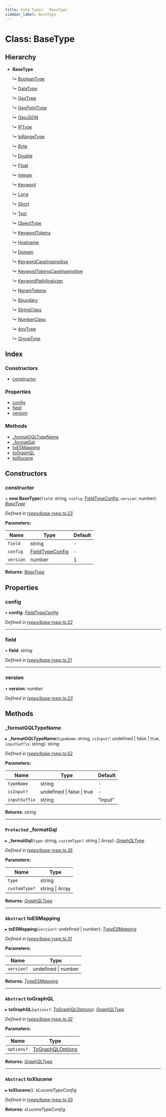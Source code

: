 ```yaml
---
title: Data Types: `BaseType`
sidebar_label: BaseType
---
```


# Class: BaseType

## Hierarchy

* **BaseType**

  ↳ [BooleanType](booleantype.md)

  ↳ [DateType](datetype.md)

  ↳ [GeoType](geotype.md)

  ↳ [GeoPointType](geopointtype.md)

  ↳ [GeoJSON](geojson.md)

  ↳ [IPType](iptype.md)

  ↳ [IpRangeType](iprangetype.md)

  ↳ [Byte](byte.md)

  ↳ [Double](double.md)

  ↳ [Float](float.md)

  ↳ [Integer](integer.md)

  ↳ [Keyword](keyword.md)

  ↳ [Long](long.md)

  ↳ [Short](short.md)

  ↳ [Text](text.md)

  ↳ [ObjectType](objecttype.md)

  ↳ [KeywordTokens](keywordtokens.md)

  ↳ [Hostname](hostname.md)

  ↳ [Domain](domain.md)

  ↳ [KeywordCaseInsensitive](keywordcaseinsensitive.md)

  ↳ [KeywordTokensCaseInsensitive](keywordtokenscaseinsensitive.md)

  ↳ [KeywordPathAnalyzer](keywordpathanalyzer.md)

  ↳ [NgramTokens](ngramtokens.md)

  ↳ [Boundary](boundary.md)

  ↳ [StringClass](stringclass.md)

  ↳ [NumberClass](numberclass.md)

  ↳ [AnyType](anytype.md)

  ↳ [GroupType](grouptype.md)

## Index

### Constructors

* [constructor](basetype.md#constructor)

### Properties

* [config](basetype.md#config)
* [field](basetype.md#field)
* [version](basetype.md#version)

### Methods

* [_formatGQLTypeName](basetype.md#_formatgqltypename)
* [_formatGql](basetype.md#protected-_formatgql)
* [toESMapping](basetype.md#abstract-toesmapping)
* [toGraphQL](basetype.md#abstract-tographql)
* [toXlucene](basetype.md#abstract-toxlucene)

## Constructors

###  constructor

\+ **new BaseType**(`field`: string, `config`: [FieldTypeConfig](../overview.md#fieldtypeconfig), `version`: number): *[BaseType](basetype.md)*

*Defined in [types/base-type.ts:23](https://github.com/terascope/teraslice/blob/b843209f9/packages/data-types/src/types/base-type.ts#L23)*

**Parameters:**

Name | Type | Default |
------ | ------ | ------ |
`field` | string | - |
`config` | [FieldTypeConfig](../overview.md#fieldtypeconfig) | - |
`version` | number | 1 |

**Returns:** *[BaseType](basetype.md)*

## Properties

###  config

• **config**: *[FieldTypeConfig](../overview.md#fieldtypeconfig)*

*Defined in [types/base-type.ts:22](https://github.com/terascope/teraslice/blob/b843209f9/packages/data-types/src/types/base-type.ts#L22)*

___

###  field

• **field**: *string*

*Defined in [types/base-type.ts:21](https://github.com/terascope/teraslice/blob/b843209f9/packages/data-types/src/types/base-type.ts#L21)*

___

###  version

• **version**: *number*

*Defined in [types/base-type.ts:23](https://github.com/terascope/teraslice/blob/b843209f9/packages/data-types/src/types/base-type.ts#L23)*

## Methods

###  _formatGQLTypeName

▸ **_formatGQLTypeName**(`typeName`: string, `isInput?`: undefined | false | true, `inputSuffix`: string): *string*

*Defined in [types/base-type.ts:52](https://github.com/terascope/teraslice/blob/b843209f9/packages/data-types/src/types/base-type.ts#L52)*

**Parameters:**

Name | Type | Default |
------ | ------ | ------ |
`typeName` | string | - |
`isInput?` | undefined &#124; false &#124; true | - |
`inputSuffix` | string | "Input" |

**Returns:** *string*

___

### `Protected` _formatGql

▸ **_formatGql**(`type`: string, `customType?`: string | Array): *[GraphQLType](../interfaces/graphqltype.md)*

*Defined in [types/base-type.ts:35](https://github.com/terascope/teraslice/blob/b843209f9/packages/data-types/src/types/base-type.ts#L35)*

**Parameters:**

Name | Type |
------ | ------ |
`type` | string |
`customType?` | string &#124; Array |

**Returns:** *[GraphQLType](../interfaces/graphqltype.md)*

___

### `Abstract` toESMapping

▸ **toESMapping**(`version?`: undefined | number): *[TypeESMapping](../interfaces/typeesmapping.md)*

*Defined in [types/base-type.ts:31](https://github.com/terascope/teraslice/blob/b843209f9/packages/data-types/src/types/base-type.ts#L31)*

**Parameters:**

Name | Type |
------ | ------ |
`version?` | undefined &#124; number |

**Returns:** *[TypeESMapping](../interfaces/typeesmapping.md)*

___

### `Abstract` toGraphQL

▸ **toGraphQL**(`options?`: [ToGraphQLOptions](../overview.md#tographqloptions)): *[GraphQLType](../interfaces/graphqltype.md)*

*Defined in [types/base-type.ts:32](https://github.com/terascope/teraslice/blob/b843209f9/packages/data-types/src/types/base-type.ts#L32)*

**Parameters:**

Name | Type |
------ | ------ |
`options?` | [ToGraphQLOptions](../overview.md#tographqloptions) |

**Returns:** *[GraphQLType](../interfaces/graphqltype.md)*

___

### `Abstract` toXlucene

▸ **toXlucene**(): *xLuceneTypeConfig*

*Defined in [types/base-type.ts:33](https://github.com/terascope/teraslice/blob/b843209f9/packages/data-types/src/types/base-type.ts#L33)*

**Returns:** *xLuceneTypeConfig*
